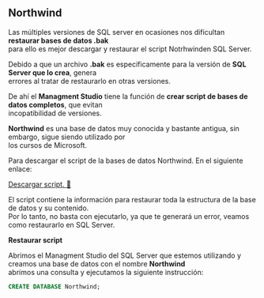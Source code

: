 ## Northwind 

Las múltiples versiones de SQL server en ocasiones nos dificultan **restaurar bases de datos .bak**  
para ello es mejor descargar y restaurar el script Notrhwinden SQL Server.  

Debido a que un archivo **.bak** es especificamente para la versión de **SQL Server que lo crea**, genera  
errores al tratar de restaurarlo en otras versiones.  

De ahí el **Managment Studio** tiene la función de **crear script de bases de datos completos**, que evitan  
incopatibilidad de versiones.  

**Northwind** es una base de datos muy conocida y bastante antigua, sin embargo, sigue siendo utilizado por  
los cursos de Microsoft.  

Para descargar el script de la bases de datos Northwind. En el siguiente enlace:  

[Descargar script. 💾]("#")

El script contiene la información para restaurar toda la estructura de la base de datos y su contenido.  
Por lo tanto, no basta con ejecutarlo, ya que te generará un error, veamos como restaurarlo en SQL Server.  

**Restaurar script**  

Abrimos el Managment Studio del SQL Server que estemos utilizando y creamos una base de datos con el nombre **Northwind**  
abrimos una consulta y ejecutamos la siguiente instrucción:  

```sql
CREATE DATABASE Northwind;
```



